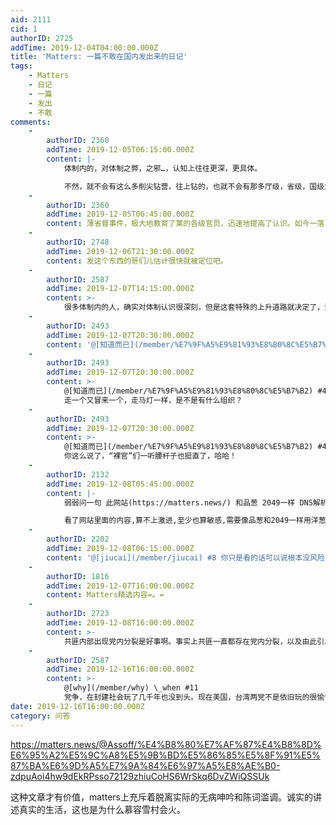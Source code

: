 ```yaml
---
aid: 2111
cid: 1
authorID: 2725
addTime: 2019-12-04T04:00:00.000Z
title: 'Matters: 一篇不敢在国内发出来的日记'
tags:
    - Matters
    - 日记
    - 一篇
    - 发出
    - 不敢
comments:
    -
        authorID: 2360
        addTime: 2019-12-05T06:15:00.000Z
        content: |-
            体制内的，对体制之弊，之邪…，认知上往往更深，更具体。

            不然，就不会有这么多削尖钻营，往上钻的，也就不会有那多厅级，省级，国级大贪官了。
    -
        authorID: 2360
        addTime: 2019-12-05T06:45:00.000Z
        content: 薄省督事件，极大地教育了黨的各级官员，迅速地提高了认识。如今一落马，大多当庭认罪，再也不上诉了，认命了。
    -
        authorID: 2748
        addTime: 2019-12-06T21:30:00.000Z
        content: 发这个东西的哥们儿估计很快就被定位吧。
    -
        authorID: 2587
        addTime: 2019-12-07T14:15:00.000Z
        content: >-
            很多体制内的人，确实对体制认识很深刻，但是这套特殊的上升道路就决定了，登顶的人，不论邪也好，善也好，还是狠也好，绝对是有能力的人。而把子女送国外，还有很多在国置办资产的人，不是羡慕国外，而是留后路，以防在国内失败的时候。这个国外可以不自由，不民主，但只要不会被国内影响都行。
    -
        authorID: 2493
        addTime: 2019-12-07T20:30:00.000Z
        content: '@[知道而已](/member/%E7%9F%A5%E9%81%93%E8%80%8C%E5%B7%B2) #4 麻烦别洗了，什么目的？'
    -
        authorID: 2493
        addTime: 2019-12-07T20:30:00.000Z
        content: >-
            @[知道而已](/member/%E7%9F%A5%E9%81%93%E8%80%8C%E5%B7%B2) #4
            走一个又冒来一个，走马灯一样，是不是有什么组织？
    -
        authorID: 2493
        addTime: 2019-12-07T20:30:00.000Z
        content: >-
            @[知道而已](/member/%E7%9F%A5%E9%81%93%E8%80%8C%E5%B7%B2) #4
            你这么说了，“裸官”们一听腰杆子也挺直了，哈哈！
    -
        authorID: 2132
        addTime: 2019-12-08T05:45:00.000Z
        content: |-
            弱弱问一句 此网站(https://matters.news/) 和品葱 2049一样 DNS解析被污染 开DoH直接可以打开.

            看了网站里面的内容,算不上激进,至少也算敏感,需要像品葱和2049一样用洋葱浏览器访问吗?
    -
        authorID: 2202
        addTime: 2019-12-08T06:15:00.000Z
        content: '@[jiucai](/member/jiucai) #8 你只是看的话可以说根本没风险 因为matters什么内容都有。'
    -
        authorID: 1816
        addTime: 2019-12-07T16:00:00.000Z
        content: Matters精选内容=。=
    -
        authorID: 2723
        addTime: 2019-12-08T16:00:00.000Z
        content: >-
            共匪内部出现党内分裂是好事啊。事实上共匪一直都存在党内分裂，以及由此引发的血腥内斗。希望这一次共匪能够以文明人的方式解决党内分裂，何苦又像以前那样杀来杀去的呢。
    -
        authorID: 2587
        addTime: 2019-12-16T16:00:00.000Z
        content: >-
            @[why](/member/why) \_when #11
            党争，在封建社会玩了几千年也没到头。现在美国，台湾两党不是依旧玩的很愉快吗？至于国内，没了党争，不是还有派别山头吗？
date: 2019-12-16T16:00:00.000Z
category: 问答
---
```


https://matters.news/@Assoff/%E4%B8%80%E7%AF%87%E4%B8%8D%E6%95%A2%E5%9C%A8%E5%9B%BD%E5%86%85%E5%8F%91%E5%87%BA%E6%9D%A5%E7%9A%84%E6%97%A5%E8%AE%B0-zdpuAoi4hw9dEkRPsso72129zhiuCoHS6WrSkq6DvZWiQSSUk

这种文章才有价值，matters上充斥着脱离实际的无病呻吟和陈词滥调。诚实的讲述真实的生活，这也是为什么慕容雪村会火。
